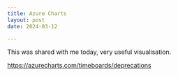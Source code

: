 ```yaml
---
title: Azure Charts
layout: post
date: 2024-03-12

---
```

This was shared with me today, very useful visualisation.

https://azurecharts.com/timeboards/deprecations


